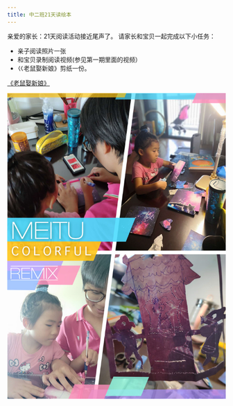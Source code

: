 ```yaml
---
title: 中二班21天读绘本
---
```


亲爱的家长：21天阅读活动接近尾声了。
请家长和宝贝一起完成以下小任务：

- 亲子阅读照片一张
- 和宝贝录制阅读视频(参见第一期里面的视频）
- 巜老鼠娶新娘》剪纸一份。

[《老鼠娶新娘》](https://mp.weixin.qq.com/s/gm1guciKzGentZE7zFf7qA)

![](2020-08-15-amy/01.jpg)
